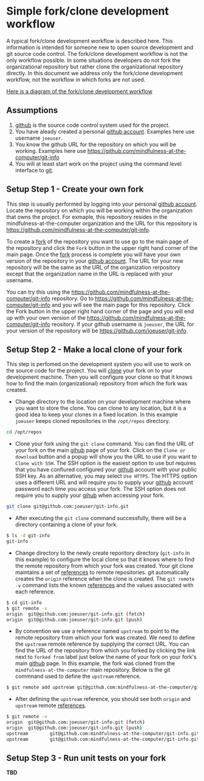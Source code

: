 # Simple fork/clone development workflow

A typical fork/clone development workflow is described here. This information is intended 
for someone new to open source development and git source code control. The fork/clone
development workflow is not the only workflow possible. In some situations developers
do not fork the organizational repository but rather clone the organizational repository
directly. In this document we address only the fork/clone development workflow, not the
workflow in which forks are not used.

[Here is a diagram of the fork/clone development workflow](workflow.png)

## Assumptions
1. [github](git-glosasry.md#github) is the source code control system used for the project.
1. You have aleady created a personal [github account](git-glossary.md#github-account). Examples here use username `joeuser`.
1. You know the github URL for the repository on which you will be working. Examples here use https://github.com/mindfulness-at-the-computer/git-info
1. You will at least start work on the project using the command level interface to [git](git-glossary.md#git).

## Setup Step 1 - Create your own fork
This step is usually performed by logging into your personal [github account](git-glossary.md#github-account).
Locate the repository on which you will be working within the organization that owns the project. For exmaple,
this repository resides in the mindfulness-at-the-computer organization and the URL for this repository is
https://github.com/mindfulness-at-the-computer/git-info.

To create a [fork](git-glossary.md#fork) of the repository you want to use go to the main page of
the repository and click the `Fork` button in the upper right hand corner of the main page. Once
the [fork](git-glossary.md#fork) process is complete you will have your own version of the repository
in your [github account](git-glossary.md#github-account). The URL for your new repository will be the
same as the URL of the organization rerpository except that the organization name in the URL is 
replaced with your username.

You can try this using the https://github.com/mindfulness-at-the-computer/git-info repository. 
Go to https://github.com/mindfulness-at-the-computer/git-info and you will see the main page for this repository.
Click the Fork button in the upper right hand corner of the page and you will end up with your
own version of the https://github.com/mindfulness-at-the-computer/git-info reository. If your github
username is `joeuser`, the URL for your version of the repository will be
https://github.com/joeuser/git-info.

## Setup Step 2 - Make a local clone of your fork
This step is perfomed on the development system you will use to work on the source code 
for the project. You will [clone](git-glossary.md#clone) your fork on to your development machine. 
Then you will configure your clone so that it knows how to find the main (organizational) repository
from which the fork was created.

* Change directory to the location on your development machine where you want to store the clone. You can clone
to any location, but it is a good idea to keep your clones in a fixed location. In this example `joeuser` keeps
cloned repositories in the `/opt/repos` directory.
```bash
cd /opt/repos
```
* Clone your fork using the `git clone` command. You can find the URL of your fork on the main [gihub](git-glossary.md#github)
page of your fork. Click on the `Clone or download` button and a popup will show you the URL to use if you want to
`Clone with SSH`. The SSH option is the easiest option to use but requires that you have confiured configured your
[github](git-glossary.md#github) account with your public SSH key. As an alternative, you may select `Use HTTPS`. 
The HTTPS option uses a different URL and will require you to supply your [github](git-glossary.md#github)
account password each time you access your fork. The SSH option does not require you to supply your [gihub](git-glossary.md#github)
when accessing your fork.
```bash
git clone git@github.com:joeuser/git-info.git
```
* After executing the `git clone` command successfully, there will be a directory containing a clone of your fork.
```bash
$ ls -d git-info
git-info
```
* Change directory to the newly create reporitory directory (`git-info` in this example) to configure the local clone so that it
knows where to find the remote repository from which your fork was created. Your git clone maintains a set of
[references](git_glossary.md#references) to remote repositories. 
git automatically creates the `origin` reference when the clone is created. The `git remote -v` command lists the known
[references](git_glossary.md#references) and the values associated with each reference.
```bash
$ cd git-info
$ git remote -v
origin  git@github.com:joeuser/git-info.git (fetch)
origin  git@github.com:joeuser/git-info.git (push)
```
* By convention we use a reference named `upstream` to point to the remote repository from which your fork was 
created. We need to define the `upstream` remote reference by supplying the correct URL. You can find the 
URL of the repository from which you forked by clicking the link next to `forked from` label just below the name of your
fork on your fork's main [github](git-glossary.md#github) page. In this example, the fork was cloned from the 
`mindfulness-at-the-computer` main repository. Below is the git commnand used to define the `upstream` reference.
```bash
$ git remote add upstream git@github.com:mindfulness-at-the-computer/git-info.git
```
* After defining the `upstream` reference, you should see both `origin` and `upstream` remote [references](git_glossary.md#references).
```bash
$ git remote -v
origin  git@github.com:joeuser/git-info.git (fetch)
origin  git@github.com:joeuser/git-info.git (push)
upstream        git@github.com:mindfulness-at-the-computer/git-info.git (fetch)
upstream        git@github.com:mindfulness-at-the-computer/git-info.git (push)
```

## Setup Step 3 - Run unit tests on your fork
**TBD**

